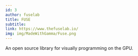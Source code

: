 ```yaml
---
id: 3
author: fuselab
title: FUSE
subtitle:
link: https://www.thefuselab.io/
img: img/MadeWithGamma/Fuse.png
---
```


An open source library for visually programming on the GPU.